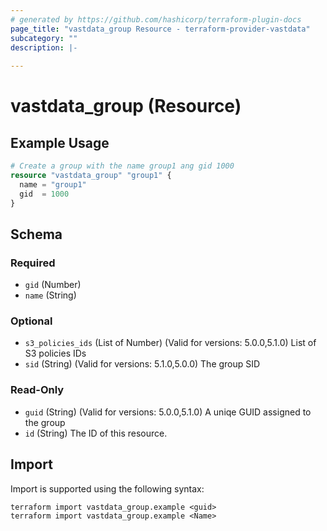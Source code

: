 ```yaml
---
# generated by https://github.com/hashicorp/terraform-plugin-docs
page_title: "vastdata_group Resource - terraform-provider-vastdata"
subcategory: ""
description: |-
  
---
```


# vastdata_group (Resource)



## Example Usage

```terraform
# Create a group with the name group1 ang gid 1000
resource "vastdata_group" "group1" {
  name = "group1"
  gid  = 1000
}
```

<!-- schema generated by tfplugindocs -->
## Schema

### Required

- `gid` (Number)
- `name` (String)

### Optional

- `s3_policies_ids` (List of Number) (Valid for versions: 5.0.0,5.1.0) List of S3 policies IDs
- `sid` (String) (Valid for versions: 5.1.0,5.0.0) The group SID

### Read-Only

- `guid` (String) (Valid for versions: 5.0.0,5.1.0) A uniqe GUID assigned to the group
- `id` (String) The ID of this resource.

## Import

Import is supported using the following syntax:

```shell
terraform import vastdata_group.example <guid>
terraform import vastdata_group.example <Name>
```
